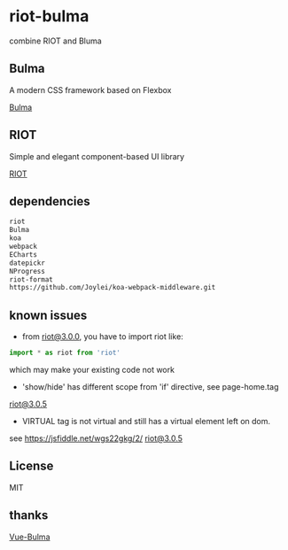 # riot-bulma

combine RIOT and Bluma

## Bulma

A modern CSS framework based on Flexbox

[Bulma](http://bulma.io/)

## RIOT

Simple and elegant component-based UI library

[RIOT](http://riotjs.com)

## dependencies

```sh
riot
Bulma
koa
webpack
ECharts
datepickr
NProgress
riot-format
https://github.com/Joylei/koa-webpack-middleware.git
```

## known issues

- from riot@3.0.0, you have to import riot like:

```js
import * as riot from 'riot'
```

which may make your existing code not work

- 'show/hide' has different scope from 'if' directive, see page-home.tag

riot@3.0.5

- VIRTUAL tag is not virtual and still has a virtual element left on dom.

see https://jsfiddle.net/wgs22gkg/2/
riot@3.0.5

## License

MIT

## thanks

[Vue-Bulma](https://github.com/wangxg2016/vue-bulma)